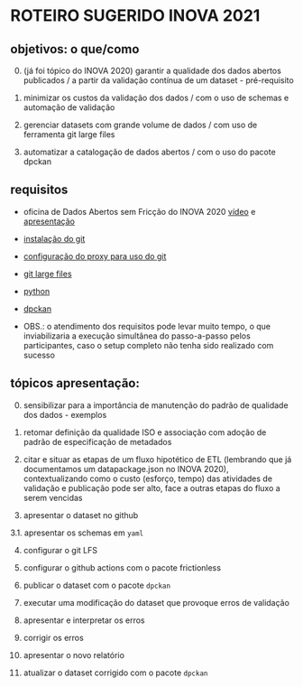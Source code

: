 # ROTEIRO SUGERIDO INOVA 2021

## objetivos: o que/como

0. (já foi tópico do INOVA 2020) garantir a qualidade dos dados abertos publicados / a partir da validação contínua de um dataset - pré-requisito

1. minimizar os custos da validação dos dados / com o uso de schemas e automação de validação 

2. gerenciar datasets com grande volume de dados / com uso de ferramenta git large files 

3. automatizar a catalogação de dados abertos / com o uso do pacote dpckan

## requisitos

- oficina de Dados Abertos sem Fricção do INOVA 2020 [vídeo](https://www.youtube.com/watch?v=tZ0bmlnqMuY) e [apresentação](https://ead.prodemge.gov.br/pluginfile.php/19736/mod_resource/content/2/Dados%20Abertos%20sem%20friccao-DCTA-CGE.pdf) 
		
- [instalação do git](https://git-scm.com/) 

- [configuração do proxy para uso do git](https://stackoverflow.com/questions/18356502/github-failed-to-connect-to-github-443-windows-failed-to-connect-to-github)

- [git large files](https://git-lfs.github.com/)

- [python](https://github.com/dados-mg/fluxo-ETL/blob/master/setup-maquina.md#para-rodar-pacote-dpckan)

- [dpckan](https://github.com/dados-mg/dpckan#data-package-manager-para-ckan-dpckan)

- OBS.: o atendimento dos requisitos pode levar muito tempo, o que inviabilizaria a execução simultânea do passo-a-passo pelos participantes, caso o setup completo não tenha sido realizado com sucesso

## tópicos apresentação:

0. sensibilizar para a importância de manutenção do padrão de qualidade dos dados - exemplos

1. retomar definição da qualidade ISO e associação com adoção de padrão de especificação de metadados

2. citar e situar as etapas de um fluxo hipotético de ETL (lembrando que já documentamos um datapackage.json no INOVA 2020), contextualizando como o custo (esforço, tempo) das atividades de validação e publicação pode ser alto, face a outras etapas do fluxo a serem vencidas

3. apresentar o dataset no github 

  3.1. apresentar os schemas em `yaml`

4. configurar o git LFS 

5. configurar o github actions com o pacote frictionless

6. publicar o dataset com o pacote `dpckan`

7. executar uma modificação do dataset que provoque erros de validação

8. apresentar e interpretar os erros

9. corrigir os erros

10. apresentar o novo relatório

11. atualizar o dataset corrigido com o pacote `dpckan`
